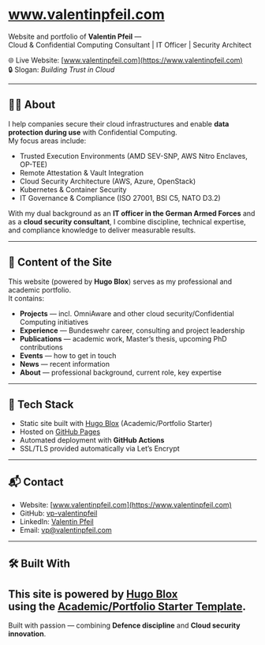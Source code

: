 # www.valentinpfeil.com

Website and portfolio of **Valentin Pfeil** —  
Cloud & Confidential Computing Consultant | IT Officer | Security Architect

🌐 Live Website: [www.valentinpfeil.com](https://www.valentinpfeil.com)  
🔒 Slogan: *Building Trust in Cloud*  

---

## 👨‍💻 About
I help companies secure their cloud infrastructures and enable **data protection during use** with Confidential Computing.  
My focus areas include:

- Trusted Execution Environments (AMD SEV-SNP, AWS Nitro Enclaves, OP-TEE)  
- Remote Attestation & Vault Integration  
- Cloud Security Architecture (AWS, Azure, OpenStack)  
- Kubernetes & Container Security  
- IT Governance & Compliance (ISO 27001, BSI C5, NATO D3.2)  

With my dual background as an **IT officer in the German Armed Forces** and as a **cloud security consultant**, I combine discipline, technical expertise, and compliance knowledge to deliver measurable results.  

---

## 📂 Content of the Site
This website (powered by **Hugo Blox**) serves as my professional and academic portfolio.  
It contains:

- **Projects** — incl. OmniAware and other cloud security/Confidential Computing initiatives  
- **Experience** — Bundeswehr career, consulting and project leadership  
- **Publications** — academic work, Master’s thesis, upcoming PhD contributions  
- **Events** — how to get in touch
- **News** — recent information  
- **About** — professional background, current role, key expertise  

---

## 🚀 Tech Stack
- Static site built with [Hugo Blox](https://hugoblox.com/) (Academic/Portfolio Starter)  
- Hosted on [GitHub Pages](https://pages.github.com/)  
- Automated deployment with **GitHub Actions**  
- SSL/TLS provided automatically via Let’s Encrypt  

---

## 📬 Contact
- Website: [www.valentinpfeil.com](https://www.valentinpfeil.com)  
- GitHub: [vp-valentinpfeil](https://github.com/vp-valentinpfeil)  
- LinkedIn: [Valentin Pfeil](https://www.linkedin.com/in/valentinpfeil)  
- Email: [vp@valentinpfeil.com](mailto:vp@valentinpfeil.com)  

---

## 🛠️ Built With
This site is powered by [Hugo Blox](https://hugoblox.com/)  
using the [Academic/Portfolio Starter Template](https://github.com/HugoBlox/theme-academic-cv).
---

Built with passion — combining **Defence discipline** and **Cloud security innovation**.  
